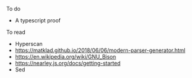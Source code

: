 To do
- A typescript proof

To read
- Hyperscan
- https://matklad.github.io/2018/06/06/modern-parser-generator.html
- https://en.wikipedia.org/wiki/GNU_Bison
- https://nearley.js.org/docs/getting-started
- Sed